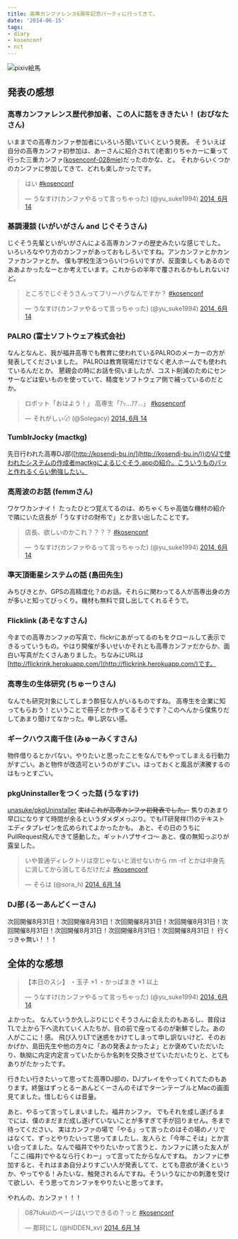 ```yaml
---
title: 高専カンファレンス6周年記念パーティに行ってきて。
date: '2014-06-15'
tags:
- diary
- kosenconf
- nct
---
```


![pixiv絵馬](2014/kosenconf-086kc6party.jpg)

## 発表の感想

### 高専カンファレンス歴代参加者、この人に話をききたい！ (おびなたさん)

いままでの高専カンファ参加者にいろいろ聞いていくという発表。
そういえば自分の高専カンファ初参加は、あーさんに紹介されて(老害)りちゃカーに乗って行った三重カンファ([kosenconf-028mie](http://kosenconf.jp/?028mie))だったのかな、と。
それからいくつかのカンファに参加してきて、どれも楽しかったです。

<blockquote class="twitter-tweet" lang="ja">はい <a href="https://twitter.com/search?q=%23kosenconf&src=hash">#kosenconf</a></p>&mdash; うなすけ(カンファやるって言っちゃった) (@yu_suke1994) <a href="https://twitter.com/yu_suke1994/statuses/477691379695366144">2014, 6月 14</a></blockquote>
<script async src="//platform.twitter.com/widgets.js" charset="utf-8"></script>

### 基調漫談 (いがいがさん and じぐそうさん)

じぐそう先輩といがいがさんによる高専カンファの歴史みたいな感じでした。
いろいろなやり方のカンファがあっておもしろいですね。アンカンファとかカンファカンファとか。
僕も学校生活つらい(つらい)ですが、反面楽しくもあるのでああよかったなーとか考えています。これからの半年で覆されるかもしれないけど。

<blockquote class="twitter-tweet" lang="ja">ところでじぐそうさんってフリーハグなんですか？ <a href="https://twitter.com/search?q=%23kosenconf&src=hash">#kosenconf</a></p>&mdash; うなすけ(カンファやるって言っちゃった) (@yu_suke1994) <a href="https://twitter.com/yu_suke1994/statuses/477705697090482176">2014, 6月 14</a></blockquote>
<script async src="//platform.twitter.com/widgets.js" charset="utf-8"></script>

### PALRO (富士ソフトウェア株式会社)

なんとなんと、我が福井高専でも教育に使われているPALROのメーカーの方が発表してくださいました。
PALROは教育現場だけでなく老人ホームでも使われているんだとか。
懇親会の時にお話を伺いましたが、コスト削減のためにセンサーなどは安いものを使っていて、精度をソフトウェア側で補っているのだとか。

<blockquote class="twitter-tweet" lang="ja">ロボット「おはよう！」&#10;高専生「ｱｯ…ｱｱ…」&#10;<a href="https://twitter.com/search?q=%23kosenconf&src=hash">#kosenconf</a></p>&mdash; それがしぃ〄 (@Solegacy) <a href="https://twitter.com/Solegacy/statuses/477712655747002368">2014, 6月 14</a></blockquote>
<script async src="//platform.twitter.com/widgets.js" charset="utf-8"></script>

### TumblrJocky (mactkg)

先日行われた高専DJ部([http://kosendj-bu.in/](http://kosendj-bu.in/))のVJで使われたシステムの作成者mactkgによるじぐそう.appの紹介。こういうものパッと作れるくらい勉強したい。

### 高周波のお話 (femmさん)

ワケワカンナイ！
たったひとつ覚えてるのは、めちゃくちゃ高価な機材の紹介で隣にいた店長が「うなすけの財布で」とか言い出したことです。

<blockquote class="twitter-tweet" lang="ja">店長、欲しいのかこれ？？？？ <a href="https://twitter.com/search?q=%23kosenconf&src=hash">#kosenconf</a></p>&mdash; うなすけ(カンファやるって言っちゃった) (@yu_suke1994) <a href="https://twitter.com/yu_suke1994/statuses/477721912643031042">2014, 6月 14</a></blockquote>
<script async src="//platform.twitter.com/widgets.js" charset="utf-8"></script>

### 準天頂衛星システムの話 (島田先生)

みちびきとか、GPSの高精度化？のお話。それらに関わってる人が高専出身の方が多いと知ってびっくり。機材も無料で貸し出してくれるそうで。

### Flicklink (あそなすさん)

今までの高専カンファの写真で、flickrにあがってるのもをクロールして表示できるっていうもの。やはり開催が多いせいかそれとも高専カンファだからか、面白い写真がたくさんありました。ちなみにURLは[http://flickrink.herokuapp.com/](http://flickrink.herokuapp.com/)です。

### 高専生の生体研究 (ちゅーりさん)

なんでも研究対象にしてしまう酔狂な人がいるものですね。
高専生を企業に知ってもらおう！ということで冊子とか作ってるそうです？このへんから僕焦りだしてあまり聞けてなかった。申し訳ない感。

### ギークハウス南千住 (みゅーみくすさん)

物件借りるとかパない。やりたいと思ったことをなんでもやってしまえる行動力がすごい。あと物件が改造可というのがすごい。ほっておくと風呂が沸騰するのはもっとすごい。

### pkgUninstallerをつくった話 (うなすけ)

[unasuke/pkgUninstaller](https://github.com/unasuke/pkgUninstaller)
~~実はこれが高専カンファ初発表でした。~~
焦りのあまり早口になりすて時間が余るというダメダメっぷり。でもIT研発祥(?)のテキストエディタプレゼンを広められてよかったかも。
あと、その日のうちにPullRequest飛んできて感動した。ギットハブサイコ〜
あと、僕の無知っぷりが露呈した。

<blockquote class="twitter-tweet" lang="ja">いや普通ディレクトリは空じゃないと消せないから rm -rf とかは中身先に消してから消してるだけだよ <a href="https://twitter.com/search?q=%23kosenconf&src=hash">#kosenconf</a></p>&mdash; そらは (@sora_h) <a href="https://twitter.com/sora_h/statuses/477729113084407809">2014, 6月 14</a></blockquote>
<script async src="//platform.twitter.com/widgets.js" charset="utf-8"></script>

### DJ部 (るーあんどくーさん)

次回開催8月31日！次回開催8月31日！次回開催8月31日！次回開催8月31日！次回開催8月31日！次回開催8月31日！次回開催8月31日！次回開催8月31日！
行くっきゃ無い！！！

## 全体的な感想

<blockquote class="twitter-tweet" lang="ja">【本日のスシ】&#10;・玉子 ×1&#10;・かっぱまき ×1&#10;&#10;以上</p>&mdash; うなすけ(カンファやるって言っちゃった) (@yu_suke1994) <a href="https://twitter.com/yu_suke1994/statuses/477797600146366465">2014, 6月 14</a></blockquote>
<script async src="//platform.twitter.com/widgets.js" charset="utf-8"></script>

よかった。
なんていうか久しぶりにじぐそうさんに会えたのもあるし、普段はTLで上から下へ流れていく人たちが、目の前で座ってるのが新鮮でした。あの人がここに！感。
飛び入りLTで迷惑をかけてしまって申し訳ないけど、そのおかげか、島田先生や他の方々に「あの発表よかったよ」とか褒めていただいたり、執拗に内定内定言っていたからか名刺を交換させていただいたりと、とてもありがたかったです。

行きたい行きたいって思ってた高専DJ部の、DJプレイをやってくれてたのもあります。終盤はずっとるーあんどくーさんのそばでターンテーブルとMacの画面見てました。惜しむらくは音量。

あと、やるって言ってしまいました。福井カンファ。
でもそれを成し遂げるまでには、僕のまだまだ成し遂げていないことが多すぎて手が回りません。冬まで待ってください。
実はカンファの場で「やる」って言ったのはその場のノリではなくて、ずっとやりたいって思ってましたし、友人らと「今年こそは」とか言い合ってました。なんで福井でやりたいかって言うと、カンファに誘った友人が「ここ(福井)でやるなら行くわー」って言ってたからなんですね。
カンファに参加すると、それはまあ自分よりすごい人が発表してて、とても意欲が湧くというか、やってやる！みたいな、触発されるんですね。そういうなにかの刺激を受けて欲しい、そう思ってカンファをやりたいと思ってます。

やれんの、カンファ！！！

<blockquote class="twitter-tweet" lang="ja">087fukuiのページはいつできるの？っと <a href="https://twitter.com/search?q=%23kosenconf&src=hash">#kosenconf</a></p>&mdash; 那珂にし (@hIDDEN_xv) <a href="https://twitter.com/hIDDEN_xv/statuses/477707019932024832">2014, 6月 14</a></blockquote>
<script async src="//platform.twitter.com/widgets.js" charset="utf-8"></script>
